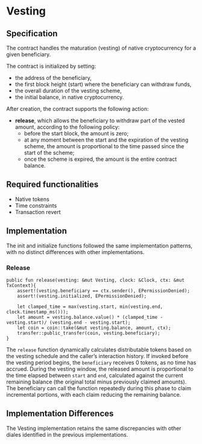 # Vesting

## Specification

The contract handles the maturation (vesting) of native cryptocurrency for a given beneficiary. 

The contract is initialized by setting: 
- the address of the beneficiary,
- the first block height (start) where the beneficiary can withdraw funds,
- the overall duration of the vesting scheme,
- the initial balance, in native cryptocurrency.
 
After creation, the contract supports the following action:
- **release**, which allows the beneficiary to withdraw part of the vested amount, according to the following policy:
  - before the start block, the amount is zero;
  - at any moment between the start and the expiration of the vesting scheme, the amount is proportional to the time passed since the start of the scheme; 
  - once the scheme is expired, the amount is the entire contract balance. 

## Required functionalities

- Native tokens
- Time constraints
- Transaction revert

## Implementation

The init and initialize functions followed the same implementation patterns, with no distinct differences with other implementations.

### Release

```move
public fun release(vesting: &mut Vesting, clock: &Clock, ctx: &mut TxContext){
    assert!(vesting.beneficiary == ctx.sender(), EPermissionDenied);
    assert!(vesting.initialized, EPermissionDenied);

    let clamped_time = max(vesting.start, min(vesting.end, clock.timestamp_ms()));
    let amount = vesting.balance.value() * (clamped_time - vesting.start)/ (vesting.end - vesting.start);
    let coin = coin::take(&mut vesting.balance, amount, ctx);
    transfer::public_transfer(coin, vesting.beneficiary);
}
```

The `release` function dynamically calculates distributable tokens based on the vesting schedule and the caller’s interaction history. If invoked before the vesting period begins, the `beneficiary` receives 0 tokens, as no time has accrued. During the vesting window, the released amount is proportional to the time elapsed between `start` and `end`, calculated against the current remaining balance (the original total minus previously claimed amounts). The beneficiary can call the function repeatedly during this phase to claim incremental portions, with each claim reducing the remaining balance.

## Implementation Differences

The Vesting implementation retains the same discrepancies with other diales identified in the previous implementations.
